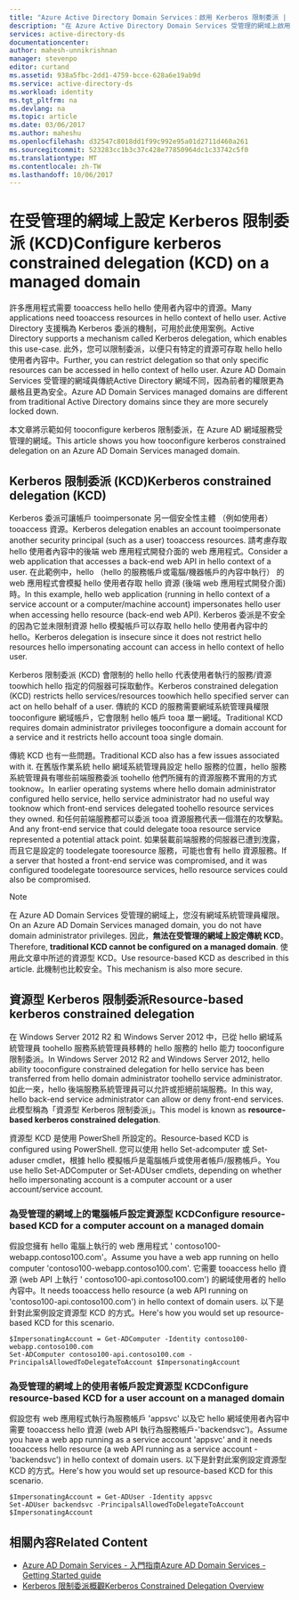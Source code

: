 ```yaml
---
title: "Azure Active Directory Domain Services：啟用 Kerberos 限制委派 | Microsoft Docs"
description: "在 Azure Active Directory Domain Services 受管理的網域上啟用 Kerberos 限制委派"
services: active-directory-ds
documentationcenter: 
author: mahesh-unnikrishnan
manager: stevenpo
editor: curtand
ms.assetid: 938a5fbc-2dd1-4759-bcce-628a6e19ab9d
ms.service: active-directory-ds
ms.workload: identity
ms.tgt_pltfrm: na
ms.devlang: na
ms.topic: article
ms.date: 03/06/2017
ms.author: maheshu
ms.openlocfilehash: d32547c8018dd1f99c992e95a01d2711d460a261
ms.sourcegitcommit: 523283cc1b3c37c428e77850964dc1c33742c5f0
ms.translationtype: MT
ms.contentlocale: zh-TW
ms.lasthandoff: 10/06/2017
---
```

# <a name="configure-kerberos-constrained-delegation-kcd-on-a-managed-domain"></a><span data-ttu-id="39c00-103">在受管理的網域上設定 Kerberos 限制委派 (KCD)</span><span class="sxs-lookup"><span data-stu-id="39c00-103">Configure kerberos constrained delegation (KCD) on a managed domain</span></span>
<span data-ttu-id="39c00-104">許多應用程式需要 tooaccess hello hello 使用者內容中的資源。</span><span class="sxs-lookup"><span data-stu-id="39c00-104">Many applications need tooaccess resources in hello context of hello user.</span></span> <span data-ttu-id="39c00-105">Active Directory 支援稱為 Kerberos 委派的機制，可用於此使用案例。</span><span class="sxs-lookup"><span data-stu-id="39c00-105">Active Directory supports a mechanism called Kerberos delegation, which enables this use-case.</span></span> <span data-ttu-id="39c00-106">此外，您可以限制委派，以便只有特定的資源可存取 hello hello 使用者內容中。</span><span class="sxs-lookup"><span data-stu-id="39c00-106">Further, you can restrict delegation so that only specific resources can be accessed in hello context of hello user.</span></span> <span data-ttu-id="39c00-107">Azure AD Domain Services 受管理的網域與傳統Active Directory 網域不同，因為前者的權限更為嚴格且更為安全。</span><span class="sxs-lookup"><span data-stu-id="39c00-107">Azure AD Domain Services managed domains are different from traditional Active Directory domains since they are more securely locked down.</span></span>

<span data-ttu-id="39c00-108">本文章將示範如何 tooconfigure kerberos 限制委派，在 Azure AD 網域服務受管理的網域。</span><span class="sxs-lookup"><span data-stu-id="39c00-108">This article shows you how tooconfigure kerberos constrained delegation on an Azure AD Domain Services managed domain.</span></span>

## <a name="kerberos-constrained-delegation-kcd"></a><span data-ttu-id="39c00-109">Kerberos 限制委派 (KCD)</span><span class="sxs-lookup"><span data-stu-id="39c00-109">Kerberos constrained delegation (KCD)</span></span>
<span data-ttu-id="39c00-110">Kerberos 委派可讓帳戶 tooimpersonate 另一個安全性主體 （例如使用者） tooaccess 資源。</span><span class="sxs-lookup"><span data-stu-id="39c00-110">Kerberos delegation enables an account tooimpersonate another security principal (such as a user) tooaccess resources.</span></span> <span data-ttu-id="39c00-111">請考慮存取 hello 使用者內容中的後端 web 應用程式開發介面的 web 應用程式。</span><span class="sxs-lookup"><span data-stu-id="39c00-111">Consider a web application that accesses a back-end web API in hello context of a user.</span></span> <span data-ttu-id="39c00-112">在此範例中，hello （hello 的服務帳戶或電腦/機器帳戶的內容中執行） 的 web 應用程式會模擬 hello 使用者存取 hello 資源 (後端 web 應用程式開發介面) 時。</span><span class="sxs-lookup"><span data-stu-id="39c00-112">In this example, hello web application (running in hello context of a service account or a computer/machine account) impersonates hello user when accessing hello resource (back-end web API).</span></span> <span data-ttu-id="39c00-113">Kerberos 委派是不安全的因為它並未限制資源 hello 模擬帳戶可以存取 hello hello 使用者內容中的 hello。</span><span class="sxs-lookup"><span data-stu-id="39c00-113">Kerberos delegation is insecure since it does not restrict hello resources hello impersonating account can access in hello context of hello user.</span></span>

<span data-ttu-id="39c00-114">Kerberos 限制委派 (KCD) 會限制的 hello hello 代表使用者執行的服務/資源 toowhich hello 指定的伺服器可採取動作。</span><span class="sxs-lookup"><span data-stu-id="39c00-114">Kerberos constrained delegation (KCD) restricts hello services/resources toowhich hello specified server can act on hello behalf of a user.</span></span> <span data-ttu-id="39c00-115">傳統的 KCD 的服務需要網域系統管理員權限 tooconfigure 網域帳戶，它會限制 hello 帳戶 tooa 單一網域。</span><span class="sxs-lookup"><span data-stu-id="39c00-115">Traditional KCD requires domain administrator privileges tooconfigure a domain account for a service and it restricts hello account tooa single domain.</span></span>

<span data-ttu-id="39c00-116">傳統 KCD 也有一些問題。</span><span class="sxs-lookup"><span data-stu-id="39c00-116">Traditional KCD also has a few issues associated with it.</span></span> <span data-ttu-id="39c00-117">在舊版作業系統 hello 網域系統管理員設定 hello 服務的位置，hello 服務系統管理員有哪些前端服務委派 toohello 他們所擁有的資源服務不實用的方式 tooknow。</span><span class="sxs-lookup"><span data-stu-id="39c00-117">In earlier operating systems where hello domain administrator configured hello service, hello service administrator had no useful way tooknow which front-end services delegated toohello resource services they owned.</span></span> <span data-ttu-id="39c00-118">和任何前端服務都可以委派 tooa 資源服務代表一個潛在的攻擊點。</span><span class="sxs-lookup"><span data-stu-id="39c00-118">And any front-end service that could delegate tooa resource service represented a potential attack point.</span></span> <span data-ttu-id="39c00-119">如果裝載前端服務的伺服器已遭到洩露，而且它是設定的 toodelegate tooresource 服務，可能也會有 hello 資源服務。</span><span class="sxs-lookup"><span data-stu-id="39c00-119">If a server that hosted a front-end service was compromised, and it was configured toodelegate tooresource services, hello resource services could also be compromised.</span></span>

> [!NOTE]
> <span data-ttu-id="39c00-120">在 Azure AD Domain Services 受管理的網域上，您沒有網域系統管理員權限。</span><span class="sxs-lookup"><span data-stu-id="39c00-120">On an Azure AD Domain Services managed domain, you do not have domain administrator privileges.</span></span> <span data-ttu-id="39c00-121">因此，**無法在受管理的網域上設定傳統 KCD**。</span><span class="sxs-lookup"><span data-stu-id="39c00-121">Therefore, **traditional KCD cannot be configured on a managed domain**.</span></span> <span data-ttu-id="39c00-122">使用此文章中所述的資源型 KCD。</span><span class="sxs-lookup"><span data-stu-id="39c00-122">Use resource-based KCD as described in this article.</span></span> <span data-ttu-id="39c00-123">此機制也比較安全。</span><span class="sxs-lookup"><span data-stu-id="39c00-123">This mechanism is also more secure.</span></span>
>
>

## <a name="resource-based-kerberos-constrained-delegation"></a><span data-ttu-id="39c00-124">資源型 Kerberos 限制委派</span><span class="sxs-lookup"><span data-stu-id="39c00-124">Resource-based kerberos constrained delegation</span></span>
<span data-ttu-id="39c00-125">在 Windows Server 2012 R2 和 Windows Server 2012 中，已從 hello 網域系統管理員 toohello 服務系統管理員移轉的 hello 服務的 hello 能力 tooconfigure 限制委派。</span><span class="sxs-lookup"><span data-stu-id="39c00-125">In Windows Server 2012 R2 and Windows Server 2012, hello ability tooconfigure constrained delegation for hello service has been transferred from hello domain administrator toohello service administrator.</span></span> <span data-ttu-id="39c00-126">如此一來，hello 後端服務系統管理員可以允許或拒絕前端服務。</span><span class="sxs-lookup"><span data-stu-id="39c00-126">In this way, hello back-end service administrator can allow or deny front-end services.</span></span> <span data-ttu-id="39c00-127">此模型稱為「資源型 Kerberos 限制委派」。</span><span class="sxs-lookup"><span data-stu-id="39c00-127">This model is known as **resource-based kerberos constrained delegation**.</span></span>

<span data-ttu-id="39c00-128">資源型 KCD 是使用 PowerShell 所設定的。</span><span class="sxs-lookup"><span data-stu-id="39c00-128">Resource-based KCD is configured using PowerShell.</span></span> <span data-ttu-id="39c00-129">您可以使用 hello Set-adcomputer 或 Set-aduser cmdlet，根據 hello 模擬帳戶是電腦帳戶或使用者帳戶/服務帳戶。</span><span class="sxs-lookup"><span data-stu-id="39c00-129">You use hello Set-ADComputer or Set-ADUser cmdlets, depending on whether hello impersonating account is a computer account or a user account/service account.</span></span>

### <a name="configure-resource-based-kcd-for-a-computer-account-on-a-managed-domain"></a><span data-ttu-id="39c00-130">為受管理的網域上的電腦帳戶設定資源型 KCD</span><span class="sxs-lookup"><span data-stu-id="39c00-130">Configure resource-based KCD for a computer account on a managed domain</span></span>
<span data-ttu-id="39c00-131">假設您擁有 hello 電腦上執行的 web 應用程式 ' contoso100-webapp.contoso100.com'。</span><span class="sxs-lookup"><span data-stu-id="39c00-131">Assume you have a web app running on hello computer 'contoso100-webapp.contoso100.com'.</span></span> <span data-ttu-id="39c00-132">它需要 tooaccess hello 資源 (web API 上執行 ' contoso100-api.contoso100.com') 的網域使用者的 hello 內容中。</span><span class="sxs-lookup"><span data-stu-id="39c00-132">It needs tooaccess hello resource (a web API running on 'contoso100-api.contoso100.com') in hello context of domain users.</span></span> <span data-ttu-id="39c00-133">以下是針對此案例設定資源型 KCD 的方式。</span><span class="sxs-lookup"><span data-stu-id="39c00-133">Here's how you would set up resource-based KCD for this scenario.</span></span>

```
$ImpersonatingAccount = Get-ADComputer -Identity contoso100-webapp.contoso100.com
Set-ADComputer contoso100-api.contoso100.com -PrincipalsAllowedToDelegateToAccount $ImpersonatingAccount
```

### <a name="configure-resource-based-kcd-for-a-user-account-on-a-managed-domain"></a><span data-ttu-id="39c00-134">為受管理的網域上的使用者帳戶設定資源型 KCD</span><span class="sxs-lookup"><span data-stu-id="39c00-134">Configure resource-based KCD for a user account on a managed domain</span></span>
<span data-ttu-id="39c00-135">假設您有 web 應用程式執行為服務帳戶 'appsvc' 以及它 hello 網域使用者內容中需要 tooaccess hello 資源 (web API 執行為服務帳戶-'backendsvc')。</span><span class="sxs-lookup"><span data-stu-id="39c00-135">Assume you have a web app running as a service account 'appsvc' and it needs tooaccess hello resource (a web API running as a service account - 'backendsvc') in hello context of domain users.</span></span> <span data-ttu-id="39c00-136">以下是針對此案例設定資源型 KCD 的方式。</span><span class="sxs-lookup"><span data-stu-id="39c00-136">Here's how you would set up resource-based KCD for this scenario.</span></span>

```
$ImpersonatingAccount = Get-ADUser -Identity appsvc
Set-ADUser backendsvc -PrincipalsAllowedToDelegateToAccount $ImpersonatingAccount
```

## <a name="related-content"></a><span data-ttu-id="39c00-137">相關內容</span><span class="sxs-lookup"><span data-stu-id="39c00-137">Related Content</span></span>
* [<span data-ttu-id="39c00-138">Azure AD Domain Services - 入門指南</span><span class="sxs-lookup"><span data-stu-id="39c00-138">Azure AD Domain Services - Getting Started guide</span></span>](active-directory-ds-getting-started.md)
* [<span data-ttu-id="39c00-139">Kerberos 限制委派概觀</span><span class="sxs-lookup"><span data-stu-id="39c00-139">Kerberos Constrained Delegation Overview</span></span>](https://technet.microsoft.com/library/jj553400.aspx)
